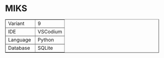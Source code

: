 # MIKS

<table style="width: 100%;" border="1">
    <tbody>
        <tr>
            <td style="width: 50.0000%;">Variant<br></td>
            <td style="width: 50.0000%;">9<br></td>
        </tr>
        <tr>
            <td style="width: 50.0000%;">IDE<br></td>
            <td style="width: 50.0000%;">VSCodium<br></td>
        </tr>
        <tr>
            <td style="width: 50.0000%;">Language<br></td>
            <td style="width: 50.0000%;">Python<br></td>
        </tr>
        <tr>
            <td style="width: 50.0000%;">Database<br></td>
            <td style="width: 50.0000%;">SQLite<br></td>
        </tr>
    </tbody>
</table>
